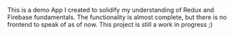 This is a demo App I created to solidify my understanding of Redux and Firebase fundamentals. The functionality is almost complete, but there is no frontend to speak of as of now. This project is still a work in progress ;)
